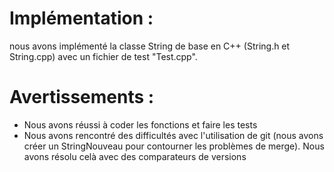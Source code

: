 # Implémentation :
nous avons implémenté la classe String de base en C++ (String.h et String.cpp) avec un fichier de test "Test.cpp".
# Avertissements :
* Nous avons réussi à coder les fonctions et faire les tests
* Nous avons rencontré des difficultés avec l'utilisation de git (nous avons créer un StringNouveau pour contourner les problèmes de merge). Nous avons résolu celà avec des comparateurs de versions
